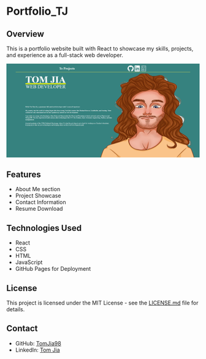 # Portfolio_TJ

## Overview

This is a portfolio website built with React to showcase my skills, projects, and experience as a full-stack web developer.

![Portfolio Screenshot](./src/images/Screenshot%202023-09-08%20140111.png)

## Features

- About Me section
- Project Showcase
- Contact Information
- Resume Download

## Technologies Used

- React
- CSS
- HTML
- JavaScript
- GitHub Pages for Deployment

## License

This project is licensed under the MIT License - see the [LICENSE.md](LICENSE.md) file for details.

## Contact

- GitHub: [TomJia98](https://github.com/TomJia98)
- LinkedIn: [Tom Jia](https://www.linkedin.com/in/tom-jia-222b50226/)
